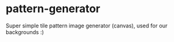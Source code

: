 # pattern-generator
Super simple tile pattern image generator (canvas), used for our backgrounds :)  
